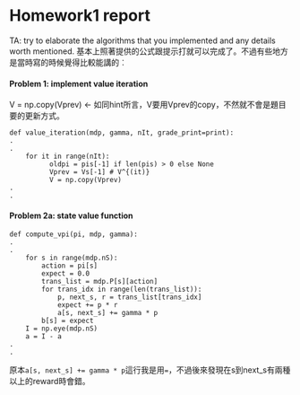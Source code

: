 # Homework1 report

TA: try to elaborate the algorithms that you implemented and any details worth mentioned.
基本上照著提供的公式跟提示打就可以完成了。不過有些地方是當時寫的時候覺得比較能講的︰

#### Problem 1: implement value iteration
V = np.copy(Vprev) <- 如同hint所言，V要用Vprev的copy，不然就不會是題目要的更新方式。
```
def value_iteration(mdp, gamma, nIt, grade_print=print):
.
.
    for it in range(nIt):
          oldpi = pis[-1] if len(pis) > 0 else None
          Vprev = Vs[-1] # V^{(it)}
          V = np.copy(Vprev)
.
.
```
#### Problem 2a: state value function
```
def compute_vpi(pi, mdp, gamma):
.
.
    for s in range(mdp.nS):
        action = pi[s] 
        expect = 0.0
        trans_list = mdp.P[s][action]
        for trans_idx in range(len(trans_list)):
            p, next_s, r = trans_list[trans_idx]
            expect += p * r
            a[s, next_s] += gamma * p 
        b[s] = expect
    I = np.eye(mdp.nS)
    a = I - a
.
.
```
原本```a[s, next_s] += gamma * p```這行我是用```=```，不過後來發現在s到next_s有兩種以上的reward時會錯。
